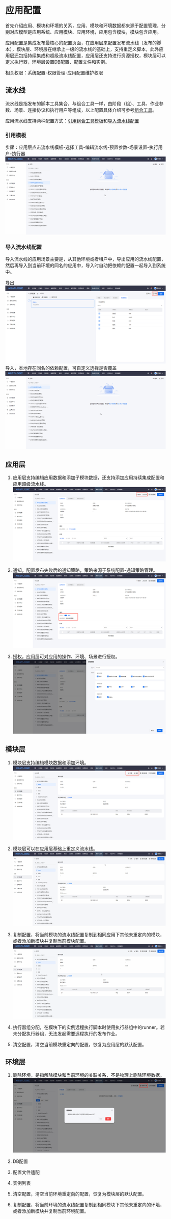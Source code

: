 # 应用配置
首先介绍应用、模块和环境的关系，应用、模块和环境数据都来源于配置管理，分别对应模型是应用系统、应用模块、应用环境，应用包含模块，模块包含应用。

应用配置是集成发布最核心的配置页面，在应用层来配置发布流水线（发布的脚本），模块层、环境层在继承上一级的流水线的基础上，支持重定义脚本，此外应用层还包括持续集成和超级流水线配置，应用层还支持进行资源授权，模块层可以定义执行器，环境层设置DB配置、配置文件和实例。

相关权限：系统配置-权限管理-应用配置维护权限

## 流水线
流水线是指发布的脚本工具集合，与组合工具一样，由阶段（组）、工具、作业参数、场景、连接协议和执行用户等组成，以上配置具体介绍可参考[组合工具](../5.自动化/组合工具/组合工具.md)。

应用流水线支持两种配置方式：[引用组合工具模板](#引用模板)和[导入流水线配置](#导入流水线配置)

### 引用模板
步骤：应用层点击流水线模板-选择工具-编辑流水线-预置参数-场景设置-执行用户-执行器
![](images/应用配置_添加流水线_引用模板.gif)


### 导入流水线配置
导入流水线的应用场景主要是，从其他环境或者租户中，导出应用的流水线配置，然后再导入到当前环境的同名的应用中，导入时自动把依赖的配置一起导入到系统中。

导出
![](images/应用配置_导出流水线.png)
导入，本地存在同名的依赖配置，可自定义选择是否覆盖
![](images/应用配置_添加流水线_导入.gif)

## 应用层
1. 应用层支持编辑应用数据和添加子模块数据，还支持添加应用持续集成配置和应用超级流水线。
![](images/应用配置_管理应用和模块信息.png)

2. 通知，配置发布失败后的通知策略，策略来源于系统配置-通知策略管理。
![](images/应用配置_通知.png)

3. 授权，应用层可对应用的操作、环境、场景进行授权。
![](images/应用配置_应用授权.png)

## 模块层
1. 模块层支持编辑模块数据和添加环境。
![](images/应用配置_管理模块和环境信息.png)

2. 模块层可以在应用层基础上重定义流水线。
![](images/应用配置_模块层重定向.gif)

3. 复制配置，将当前模块的流水线配置复制到相同应用下其他未重定向的模块，或者添加新模块并复制当前模块配置。
![](images/应用配置_复制模块配置.gif)

4. 执行器组分配，在模块下的实例远程执行脚本时使用执行器组中的runner。若未分配执行器组，无法发起需要远程执行的发布作业。

5. 清空配置，清空当前模块重定向的配置，恢复为应用层的默认配置。

## 环境层
1. 删除环境，是指解除模块和当前环境的关联关系，不是物理上删除环境数据。
![](images/应用配置_删除环境.png)

2. DB配置
3. 配置文件适配
4. 实例列表
5. 清空配置，清空当前环境重定向的配置，恢复为模块层的默认配置。
6. 复制配置，将当前环境的流水线配置复制到相同模块下其他未重定向的环境，或者添加新模块并复制当前环境配置。